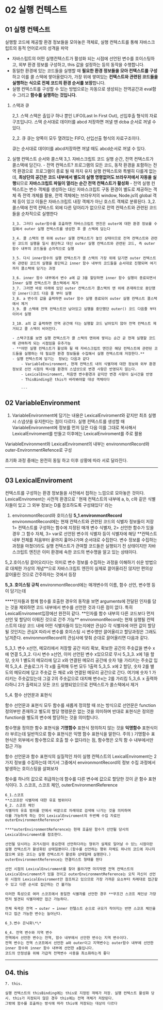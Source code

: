 # 02 실행 컨텍스트

## 01 실행 컨텍스트

실행할 코드에 제공할 환경 정보들을 모아놓은 객체로, 실행 컨텍스트를 통해 자바스크립트의 동적 언어로서의 성격을 파악

- 자바스립트의 어떤 실행컨텍스트가 활성화 되는 시점에 선언된 변수를 호이스팅하고, 외부 환경 정보를 구성하고, this 값을 설정하는 등의 동작을 수행합니다.
- 동일한 환경에 있는 코드들을 실행할 때 **필요한 환경 정보들을 모아 컨텍스트를 구성**하고 이를 콜 스택에 쌓아올렸다가, 가장 위에 쌓여있는 **컨텍스트와 관련된 코드들을 실행하는 식으로 전체 코드의 환경 순서를 보장**합니다.
- 실행 컨텍스트를 구성할 수 있는 방법으로는 자동으로 생성되는 전역공간과 eval함수 그리고 **함수를 실행하는 것입니다.**

1.  스택과 큐

    2_1. 스택
    스택은 출입구 하나 뿐인 LIFO(Last In First Out), 선입후출 형식의 자료 구조입니다.
    스택 순서대로 데이터를 abcd 저장하면 꺼낼 땐 dcba 순서로 꺼낼 수 있다.

    2_2. 큐
    큐는 양쪽이 모두 열려있는 FIFO, 선입선출 형식의 자료구조이다.

    큐는 순서대로 데이터를 abcd저장하면 꺼낼 때도 abcd순서로 꺼낼 수 있다.

2.  실행 컨텍스트 순서와 콜스택
    3_1. 자바스크립트 코드 실행 순간, 전역 컨텍스트가 콜스택에 담긴다. - 전역 컨텍스트?
    프로그램의 모든 코드, 동작 환경을 포함하는 전역 환경으로  프로그램이 종료 될 때 까지 유지
    실행 컨텍스트와 특별히 다를게 없는데, **최상단의 공간은 코드 내부에서 별도의 실행 명령없어도 브라우저에서 자동을 실행**되므로 **자바스크립트 파일이 열리는 순간 전역 컨텍스트가 활성화** - 전역 실행 컨텍스트는 변수 객체를 생성하는 대신 자바스크립트 구동 환경이 별도로 제공하는 객체 즉 전역 개체를 활용, 전역 객체에는 브라우저의 window, Node.js의 global 객체 등이 있고 이들은 자바스크립트 내장 객체가 아닌 호스트 객체로 분류된다.
    3_2. 콜스택에 전역 컨텍스트 외에 다른 덩어리가 없으므로 전역 컨텍스트와 관련된 코드들을 순차적으로 실행한다

        3_3. 그러다 outer함수를 호출하면 자바스크립트 엔진은 outer에 대한 환경 정보를 수집해서 outer 실행 컨텍스트를 생성한 후 콜 스택에 담는다

        3_4. 콜 스택의 맨 위에 outer 실행 컨텍스트가 놓인 상태이므로 전역 컨텍스트와 관련된 코드의 실행을 일시 중단하고 대신 outer 실행 컨텍스트와 관련된 코드, 즉 outer함수 내부의 코드들을 순차적으로 실행

        3_5. 다시 inner함수의 실행 컨텍스트가 콜 스택의 가장 위에 담기면 outer 컨텍스트와 관련된 코드의 실행을 중단하고 inner 함수 내부의 코드들을 순서대로 진행되며 여기까지 콜스택에 담기는 과정

        3_6. inner 함수 내부에서 변수 a에 값 3을 할당하면 inner 함수 실행이 종료되면서 Inner 실행 컨텍스트가 콜스택에서 제거
        3_7. 그러면 바로 아래에 있던 outer 컨텍스트가 콜스택의 맨 위에 존재하므로 중단했던 inner()코드 다음 줄 부터 실행
        3_8. a 변수의 값을 출력하면 outer 함수 실행 종료되어 outer 실행 컨텍스트 콜스택에서 제거
        3_9. 콜 스택에 전역 컨텍스트만 남아있고 실행을 중단했던 outer() 코드 다음줄 부터 이어서 실행

        3_10. a의 값 출력하면 전역 공간에 더는 실행할 코드 남아있지 않아 전역 컨텍스트 제거되고 콜 스텍이 비어진다.

        - 스택구조를 보면 실행 컨텍스트가 콜 스택의 맨위에 쌓이는 순간 곧 현재 실행할 코드에 관여하게 되는 시점임을 유추가능
        - **어떤 실행 컨텍스트가 활성화 될 때 자바스크립트 엔진은 해당 컨텍스트에 관련된 코드들을 실행하는 데 필요한 환경 정보들을 수집해서 실행 컨텍스트에 저장한다.**
        - 실행 컨텍스트에 담기는  정보는 다음과 같다
            - VariableEnvironment, 현재 컨텍스트 내의 식별자에 대한 정보와 외부 환경 정보로 선언 시점의 렉시컬 환경의 스냅샷으로 변경 사항은 반영되지 않는다.
            - LexicalEnviroment, 처음엔 변수환경과 같지만 변경 사항이 실시간을 반영
            - ThisBinding은 this가 바라봐야할 대상 객체이다

            ---

## 02 VariableEnvironment

1. VariableEnvironment에 담기는 내용은 LexicalEnviroment와 같지만 최초 실행 시 스냅샷을 유지한다는 점이 다르다.
   실행 컨텍스트를 생성할 때 VariableEnvironment에 정보를 먼저 담은 다음 이를 그대로 복사해서
   LexicalEnviroment를 만들고 이후에는 LexicalEnviroment를 주로 활용

VariableEnvironment와 LexicalEnviroment의 내부는 environmontRecord와 outer-EnvironmentRefence로 구성

초기화 과정 중에는 완전히 동일 하고 이후 상황에 따라 서로 달라진다.

---

## 03 LexicalEnviroment

컨텍스트를 구성하는 환경 정보들을 사전에서 접하는 느낌으로 모아놓은 것이다.
LexicalEnviroment는 사전적 환경으로 ‘ 현재 컨텍스트의 내부에 a, b, c와 같은 식별자들이 있고 그 외부 정보는 D를 참조하도록 구성돼있다’ 라는

1. environmontRecord와 호이스팅
   **5_1.environmontRecord**
   environmontRecord에는 현재 컨텍스트와 관련된 코드의 식별자 정보들이 저장
   1> 컨텍스트를 구성하는 함수에 지정된 매개 변수 식별자, 2> 선언한 함수가 있을 경우 그 함수 자체, 3> var로 선언된 변수의 식별자 등이 식별자에 해당
   \*\*컨텍스트 내부 전체를 처음부터 끝까지 훑어나가며 순서대로 수집한다.
   변수 정보를 수집하는 과정을 마쳤더라도 실행 컨텍스트가 관여할 코드들은 실행되기 전 상태이지만 자바스크립트 엔진은 이미 환경에 속한 코드의 변수명을 알고 있는 상태이다.

5_2.호이스팅
끌어오리다는 의미로 변수 정보를 수집하는 과정을 이해하기 쉬운 방법으로 대체한 가상의 개념\*\*으로 자바스크립트 엔진이 실제로 끌어올리진 않지만 편의상 끌어올린 것으로 간주하자는 것에서 등장

**5_3. 호이스팅 규칙**
environmontRecord에는 매개변수의 이름, 함수 선언, 변수명 등이 담기는데

\***\*인자들과 함께 함수를 호출한 경우의 동작을 보면 arguments에 전달된 인자를 담는 것을 제외하면 코드 내부에서 변수를 선언한 것과 다른 점이 없다. 특히 LexicalEnviroment입장에선 완전히 같다.
**인자를 함수 내부의 다른 코드보다 먼저 선언 및 할당이 이뤄진 것으로 간주 가능\*\*
environmontRecord는 현재 실행될 컨텍스트의 대상 코드 내에 어떤 식별자들이 있는지에만 관심O
각 식별자에 어떤 값이 할당될 것인지는 관심X 따라서 변수를 호이스팅 시 변수명만 끌어올리고 할당과정은 그래도 남겨준다. environmontRecord의 관심사에 맞춰 순대로 끌어올리면 다음과 같다.

5_3_1. 변수 x선언, 메모리에서 저장할 공간 미리 확보, 확보한 공간의 주솟값을 변수 x에 연결
5_3_2. 다시 변수 x선언, 이미 선언된 변수 x있으므로 무시
5_3_3. x에 1을 할당, 숫자 1 별도의 메모리에 담고 x와 연결된 메모리 공간에 숫자 1을 가리키는 주솟값 입력
5_3_4. 콘솔로그가 각 x를 출력해 두번 모두 1출력
5_3_5. x에 2 할당, 숫자 2를 별도의 메모리에 담고 주솟값 든 채로 x와 연결된 메모리 공간으로 간다. 여기에 숫자 1 가리키는 주솟값있는데 그걸 2의 주솟값으로 대치해 변수x는 2를 가리킴
5_3_6. x 출력하라하니 2가 출력되고 모든 코드 실행되었으므로 컨텍스트가 콜스택에서 제거

5_4. 함수 선언문과 표현식

함수 선언문과 표현식 모두 함수를 새롭게 정의할 때 쓰는 방식으로
선언문은 function 정의부만 존재하고 별도의 할당 명령문은 없는 것을 의미하며
반대로 표현식은 정의한 function을 별도의 변수에 할당하는 것을 의미합니다.

함수명을 정의한 함수 표현식을 **기명함수** 표현식 정의하지 않는 것을 **익명함수** 표현식이라 부르는데 일반적으로 함수 표현식은 익명 함수 표현식을 말한다.
주의 ) 기명함수 표현식은 외부에서 함수명으로 호출 할 수 없다라는 점, 함수명은 오직 함 수 내부에서만 접근 가능

함수 선언문과 함수 표현식의 실질적인 차이
실행 컨텍스트의 LexicalEnviroment는 2가지 정보를 수집하는데 여기서 그중에서 environmontRecord의 정보 수집 과정에서 발생하는 호이스팅을 살펴보자

함수를 하나의 값으로 취급하는데 함수를 다른 변수에 값으로 할당한 것이 곧 함수 표현식이다. 3. 스코프, 스코프 체인, outerEnvironmentReference

    6_1.스코프
    **스코프란 식별자에 대한 유효 범위이다
    6_2. 스코프 체인
    식별자의 유효 범위를 안에서 바깥으로 차례대로 검색해 나가는 것을 의미하며
    이를 가능하게 하는 것이 LexicalEnviroment의 두번째 수집 자료인 outerEnvironmentReference**

    ****outerEnvironmentReference는 현재 호출된 함수가 선언될 당시의  LexicalEnviroment를 참조한다.

    선언될 당시라는 과거시점이 중요한데 선언하다라는 형위가 실제로 일어날 수 있느 시점이란 실행 컨텍스트가 활성화된 상태일뿐이다.(함수를 선언하는 행위 자체도 하나의 코드에 지나지 않으며 모든 코드는 실행 컨텍스트가 활성화 상태일때 실행한다.)
    outerEnvironmentReference는 연결리스트 형태를 띈다

    선언 시점의 LexicalEnviroment를 찾아 올라가면 마지막엔 전역 컨텍스트의 LexicalEnviroment가 있을 것이고 outerEnvironmentReference는 오직 자신이 선언된 시점의 LexicalEnviroment만 참조하고 있으므로 가장 가까운 요소부터 차례대로 접근할 수 있고 다른 순서로 접근하는 건 불가능

    이러한 특성으로 여러 스코프에서 동일한 식별자를 선언한 경우 **무조건 스코프 체인상 가장 먼저 발견되 식별자에만 접근 가능하다.

    전체 육곽은 전역 → outer → inner 컨텔스트 순으로 규모가 작아지는 반면 스코프 체인을 타고 접근 가능한 변수는 늘어난다.

    6_3.변수 은닉화\*\*

    6_4. 전역 변수와 지역 변수
    전역에서 선언한 변수는 전역, 함수 내부에서 선안한 변수는 지역 변수이다.
    전역 변수는 전역 스코프에서 선언한 a와 outer이고 지역변수는 outer함수 내부에 선언한 inner 함수와 inner 함수 내부에 선언한 a둘입니다.
    코드의 안정성을 위해 가급적 전역변수 사용을 최소화하는게 좋다

---

## 04. this

    7. this.

    실행 컨텍스트의 thisBinding에는 this로 지정된 객체가 저장. 실행 컨텍스트 활성화 당시. this가 지정되지 않은 경우 this에는 전역 객체가 저장된다.
    그밖에 함수를 호출하는 방식에 따라 this에 저장되는 대상이 다르다
